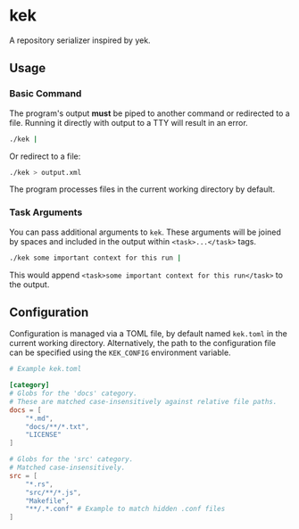 # kek 

A repository serializer inspired by yek.

## Usage

### Basic Command

The program's output **must** be piped to another command or redirected to a file. Running it directly with output to a TTY will result in an error.

```bash
./kek |
```
Or redirect to a file:
```bash
./kek > output.xml
```

The program processes files in the current working directory by default.

### Task Arguments

You can pass additional arguments to `kek`. These arguments will be joined by spaces and included in the output within `<task>...</task>` tags.

```bash
./kek some important context for this run |
```

This would append `<task>some important context for this run</task>` to the output.

## Configuration

Configuration is managed via a TOML file, by default named `kek.toml` in the current working directory. Alternatively, the path to the configuration file can be specified using the `KEK_CONFIG` environment variable.

```toml
# Example kek.toml

[category]
# Globs for the 'docs' category.
# These are matched case-insensitively against relative file paths.
docs = [
    "*.md",
    "docs/**/*.txt",
    "LICENSE"
]

# Globs for the 'src' category.
# Matched case-insensitively.
src = [
    "*.rs",
    "src/**/*.js",
    "Makefile",
    "**/.*.conf" # Example to match hidden .conf files
]
```
